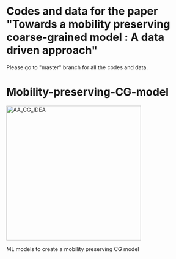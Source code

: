 # Codes and data for the paper "Towards a mobility preserving coarse-grained model : A data driven approach"
Please go to "master" branch for all the codes and data.



# Mobility-preserving-CG-model
<img width="352" alt="AA_CG_IDEA" src="https://user-images.githubusercontent.com/51357825/156763486-87ae9447-bc03-4559-83ff-5c157110cb8b.png">

 ML models to create a mobility preserving CG model
